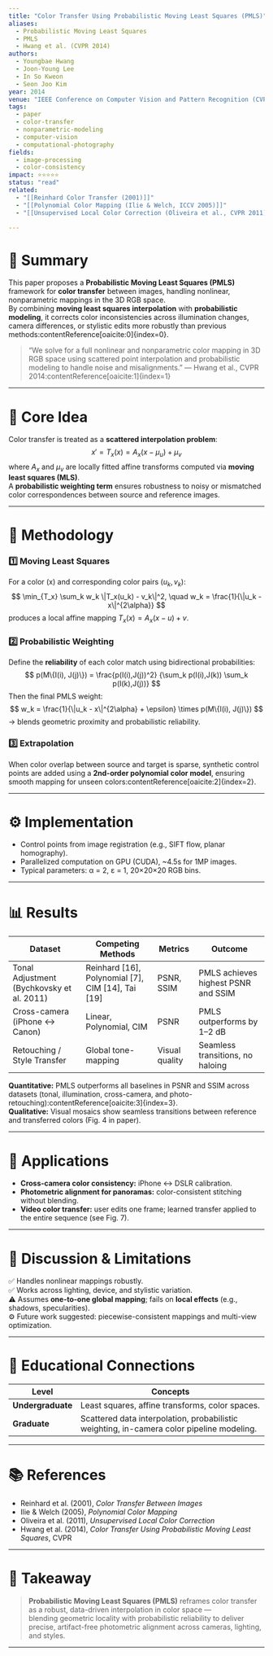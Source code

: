 ```yaml
---
title: "Color Transfer Using Probabilistic Moving Least Squares (PMLS)"
aliases:
  - Probabilistic Moving Least Squares
  - PMLS
  - Hwang et al. (CVPR 2014)
authors:
  - Youngbae Hwang
  - Joon-Young Lee
  - In So Kweon
  - Seon Joo Kim
year: 2014
venue: "IEEE Conference on Computer Vision and Pattern Recognition (CVPR)"
tags:
  - paper
  - color-transfer
  - nonparametric-modeling
  - computer-vision
  - computational-photography
fields:
  - image-processing
  - color-consistency
impact: ⭐⭐⭐⭐⭐
status: "read"
related:
  - "[[Reinhard Color Transfer (2001)]]"
  - "[[Polynomial Color Mapping (Ilie & Welch, ICCV 2005)]]"
  - "[[Unsupervised Local Color Correction (Oliveira et al., CVPR 2011)]]"

---
```


# 🧠 Summary
This paper proposes a **Probabilistic Moving Least Squares (PMLS)** framework for **color transfer** between images, handling nonlinear, nonparametric mappings in the 3D RGB space.  
By combining **moving least squares interpolation** with **probabilistic modeling**, it corrects color inconsistencies across illumination changes, camera differences, or stylistic edits more robustly than previous methods:contentReference[oaicite:0]{index=0}.

> “We solve for a full nonlinear and nonparametric color mapping in 3D RGB space using scattered point interpolation and probabilistic modeling to handle noise and misalignments.” — Hwang et al., CVPR 2014:contentReference[oaicite:1]{index=1}

---

# 🎯 Core Idea
Color transfer is treated as a **scattered interpolation problem**:
$$
x' = T_x(x) = A_x(x - \mu_u) + \mu_v
$$
where $A_x$ and $\mu_v$ are locally fitted affine transforms computed via **moving least squares (MLS)**.  
A **probabilistic weighting term** ensures robustness to noisy or mismatched color correspondences between source and reference images.

---

# 🔬 Methodology

### 1️⃣ Moving Least Squares
For a color \(x\) and corresponding color pairs $(u_k, v_k)$:
$$
\min_{T_x} \sum_k w_k \|T_x(u_k) - v_k\|^2, \quad w_k = \frac{1}{\|u_k - x\|^{2\alpha}}
$$
produces a local affine mapping $T_x(x) = A_x(x - u) + v$.

### 2️⃣ Probabilistic Weighting
Define the **reliability** of each color match using bidirectional probabilities:
$$
p(M\{I(i), J(j)\}) = 
\frac{p(I(i),J(j))^2}
{\sum_k p(I(i),J(k)) \sum_k p(I(k),J(j))}
$$
Then the final PMLS weight:
$$
w_k = \frac{1}{\|u_k - x\|^{2\alpha} + \epsilon} \times p(M\{I(i), J(j)\})
$$
→ blends geometric proximity and probabilistic reliability.

### 3️⃣ Extrapolation
When color overlap between source and target is sparse, synthetic control points are added using a **2nd-order polynomial color model**, ensuring smooth mapping for unseen colors:contentReference[oaicite:2]{index=2}.

---

# ⚙️ Implementation
- Control points from image registration (e.g., SIFT flow, planar homography).  
- Parallelized computation on GPU (CUDA), ~4.5s for 1MP images.  
- Typical parameters: α = 2, ε = 1, 20×20×20 RGB bins.

---

# 📊 Results

| Dataset | Competing Methods | Metrics | Outcome |
|----------|-------------------|----------|----------|
| Tonal Adjustment (Bychkovsky et al. 2011) | Reinhard [16], Polynomial [7], CIM [14], Tai [19] | PSNR, SSIM | PMLS achieves highest PSNR and SSIM |
| Cross-camera (iPhone ↔ Canon) | Linear, Polynomial, CIM | PSNR | PMLS outperforms by 1–2 dB |
| Retouching / Style Transfer | Global tone-mapping | Visual quality | Seamless transitions, no haloing |

**Quantitative:** PMLS outperforms all baselines in PSNR and SSIM across datasets (tonal, illumination, cross-camera, and photo-retouching):contentReference[oaicite:3]{index=3}.  
**Qualitative:** Visual mosaics show seamless transitions between reference and transferred colors (Fig. 4 in paper).

---

# 🧩 Applications
- **Cross-camera color consistency:** iPhone ↔ DSLR calibration.  
- **Photometric alignment for panoramas:** color-consistent stitching without blending.  
- **Video color transfer:** user edits one frame; learned transfer applied to the entire sequence (see Fig. 7).  

---

# 💬 Discussion & Limitations
✅ Handles nonlinear mappings robustly.  
✅ Works across lighting, device, and stylistic variation.  
⚠️ Assumes **one-to-one global mapping**; fails on **local effects** (e.g., shadows, specularities).  
⚙️ Future work suggested: piecewise-consistent mappings and multi-view optimization.

---

# 🧩 Educational Connections

| Level | Concepts |
|--------|----------|
| **Undergraduate** | Least squares, affine transforms, color spaces. |
| **Graduate** | Scattered data interpolation, probabilistic weighting, in-camera color pipeline modeling. |

---

# 📚 References
- Reinhard et al. (2001), *Color Transfer Between Images*  
- Ilie & Welch (2005), *Polynomial Color Mapping*  
- Oliveira et al. (2011), *Unsupervised Local Color Correction*  
- Hwang et al. (2014), *Color Transfer Using Probabilistic Moving Least Squares*, CVPR  

---

# 🧭 Takeaway
> **Probabilistic Moving Least Squares (PMLS)** reframes color transfer as a robust, data-driven interpolation in color space —  
> blending geometric locality with probabilistic reliability to deliver precise, artifact-free photometric alignment across cameras, lighting, and styles.

---
